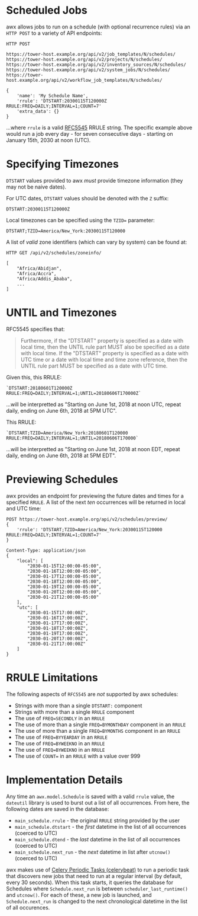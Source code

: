 Scheduled Jobs
==============

awx allows jobs to run on a schedule (with optional recurrence rules) via
an `HTTP POST` to a variety of API endpoints:

    HTTP POST

    https://tower-host.example.org/api/v2/job_templates/N/schedules/
    https://tower-host.example.org/api/v2/projects/N/schedules/
    https://tower-host.example.org/api/v2/inventory_sources/N/schedules/
    https://tower-host.example.org/api/v2/system_jobs/N/schedules/
    https://tower-host.example.org/api/v2/workflow_job_templates/N/schedules/

    {
        'name': 'My Schedule Name',
        'rrule': 'DTSTART:20300115T120000Z RRULE:FREQ=DAILY;INTERVAL=1;COUNT=7'
        'extra_data': {}
    }

...where `rrule` is a valid
[RFC5545](https://www.rfc-editor.org/rfc/rfc5545.txt) RRULE string.  The
specific example above would run a job every day - for seven consecutive days - starting
on January 15th, 2030 at noon (UTC).

Specifying Timezones
====================
`DTSTART` values provided to awx _must_ provide timezone information (they may
not be naive dates).

For UTC dates, `DTSTART` values should be denoted with the `Z` suffix:

    DTSTART:20300115T120000Z

Local timezones can be specified using the `TZID=` parameter:

    DTSTART;TZID=America/New_York:20300115T120000

A list of _valid_ zone identifiers (which can vary by system) can be found at:

    HTTP GET /api/v2/schedules/zoneinfo/

    [
        "Africa/Abidjan",
        "Africa/Accra",
        "Africa/Addis_Ababa",
        ...
    ]


UNTIL and Timezones
===================
RFC5545 specifies that:

> Furthermore, if the "DTSTART" property is specified as a date with local
> time, then the UNTIL rule part MUST also be specified as a date with local
> time.  If the "DTSTART" property is specified as a date with UTC time or
> a date with local time and time zone reference, then the UNTIL rule part
> MUST be specified as a date with UTC time.

Given this, this RRULE:

    `DTSTART:20180601T120000Z RRULE:FREQ=DAILY;INTERVAL=1;UNTIL=20180606T170000Z`

...will be interpretted as "Starting on June 1st, 2018 at noon UTC, repeat
daily, ending on June 6th, 2018 at 5PM UTC".

This RRULE:

    `DTSTART;TZID=America/New_York:20180601T120000 RRULE:FREQ=DAILY;INTERVAL=1;UNTIL=20180606T170000`

...will be interpretted as "Starting on June 1st, 2018 at noon EDT, repeat
daily, ending on June 6th, 2018 at 5PM EDT".


Previewing Schedules
====================
awx provides an endpoint for previewing the future dates and times for
a specified `RRULE`.  A list of the next _ten_ occurrences will be returned in
local and UTC time:

    POST https://tower-host.example.org/api/v2/schedules/preview/
    {
        'rrule': 'DTSTART;TZID=America/New_York:20300115T120000 RRULE:FREQ=DAILY;INTERVAL=1;COUNT=7'
    }

    Content-Type: application/json
    {
        "local": [
            "2030-01-15T12:00:00-05:00",
            "2030-01-16T12:00:00-05:00",
            "2030-01-17T12:00:00-05:00",
            "2030-01-18T12:00:00-05:00",
            "2030-01-19T12:00:00-05:00",
            "2030-01-20T12:00:00-05:00",
            "2030-01-21T12:00:00-05:00"
        ],
        "utc": [
            "2030-01-15T17:00:00Z",
            "2030-01-16T17:00:00Z",
            "2030-01-17T17:00:00Z",
            "2030-01-18T17:00:00Z",
            "2030-01-19T17:00:00Z",
            "2030-01-20T17:00:00Z",
            "2030-01-21T17:00:00Z"
        ]
    }


RRULE Limitations
=================

The following aspects of `RFC5545` are _not_ supported by awx schedules:

* Strings with more than a single `DTSTART:` component
* Strings with more than a single `RRULE` component
* The use of `FREQ=SECONDLY` in an `RRULE`
* The use of more than a single `FREQ=BYMONTHDAY` component in an `RRULE`
* The use of more than a single `FREQ=BYMONTHS` component in an `RRULE`
* The use of `FREQ=BYYEARDAY` in an `RRULE`
* The use of `FREQ=BYWEEKNO` in an `RRULE`
* The use of `FREQ=BYWEEKNO` in an `RRULE`
* The use of `COUNT=` in an `RRULE` with a value over 999


Implementation Details
======================

Any time an `awx.model.Schedule` is saved with a valid `rrule` value, the
`dateutil` library is used to burst out a list of all occurrences.  From here,
the following dates are saved in the database:

* `main_schedule.rrule` - the original `RRULE` string provided by the user
* `main_schedule.dtstart` - the _first_ datetime in the list of all occurrences (coerced to UTC)
* `main_schedule.dtend` - the _last_ datetime in the list of all occurrences (coerced to UTC)
* `main_schedule.next_run` - the _next_ datetime in list after `utcnow()` (coerced to UTC)

awx makes use of [Celery Periodic Tasks
(celerybeat)](http://docs.celeryproject.org/en/latest/userguide/periodic-tasks.html)
to run a periodic task that discovers new jobs that need to run at a regular
interval (by default, every 30 seconds).  When this task starts, it queries the
database for Schedules where `Schedule.next_run` is between
`scheduler_last_runtime()` and `utcnow()`.  For each of these, a new job is
launched, and `Schedule.next_run` is changed to the next chronological datetime
in the list of all occurences.
